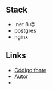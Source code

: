 ## Stack

- .net 8 😍
- postgres
- nginx

## Links

- [Código fonte](https://github.com/GuilhermeSAraujo/rinha-de-backend-2024-q1-dotnet)
- [Autor](https://github.com/GuilhermeSAraujo)
-
